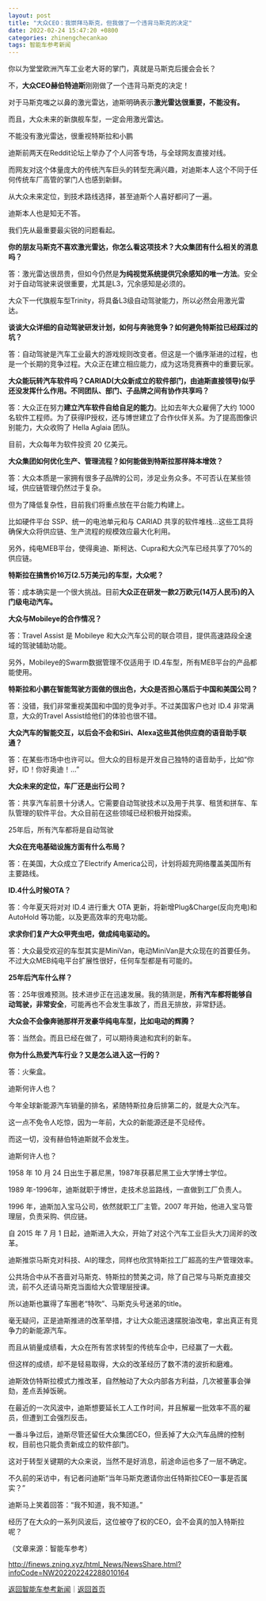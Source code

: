 ```yaml
---
layout: post
title: "大众CEO：我崇拜马斯克，但我做了一个违背马斯克的决定"
date: 2022-02-24 15:47:20 +0800
categories: zhinengchecankao
tags: 智能车参考新闻
---
```

<p>你以为堂堂欧洲汽车工业老大哥的掌门，真就是马斯克后援会会长？</p>
 <p>不，<strong>大众CEO赫伯特迪斯</strong>刚刚做了一个违背马斯克的决定！</p>
 <p>对于马斯克嗤之以鼻的激光雷达，迪斯明确表示<strong>激光雷达很重要，不能没有。</strong></p>
 <p>而且，大众未来的新旗舰车型，一定会用激光雷达。</p>
 <p>不能没有激光雷达，很重视特斯拉和小鹏</p>
 <p>迪斯前两天在Reddit论坛上举办了个人问答专场，与全球网友直接对线。</p>
 <p>而网友对这个体量庞大的传统汽车巨头的转型充满兴趣，对迪斯本人这个不同于任何传统车厂高管的掌门人也感到新鲜。</p>
 <p>从大众未来定位，到技术路线选择，甚至迪斯个人喜好都问了一遍。</p>
 <p>迪斯本人也是知无不答。</p>
 <p>我们先从最重要最尖锐的问题看起。</p>
 <p><strong>你的朋友马斯克不喜欢激光雷达，你怎么看这项技术？大众集团有什么相关的消息吗？</strong></p>
 <p>答：激光雷达很昂贵，但如今仍然是<strong>为纯视觉系统提供冗余感知的唯一方法</strong>。安全对于自动驾驶来说很重要，尤其是L3，冗余感知是必须的。</p>
 <p>大众下一代旗舰车型Trinity，将具备L3级自动驾驶能力，所以必然会用激光雷达。</p>
 <p><strong>谈谈大众详细的自动驾驶研发计划，如何与奔驰竞争？如何避免特斯拉已经踩过的坑？</strong></p>
 <p>答：自动驾驶是汽车工业最大的游戏规则改变者。但这是一个循序渐进的过程，也是一个长期的竞争过程。大众正在建立相应能力，成为这场竞赛赛中的重要玩家。</p>
 <p><strong>大众能玩转汽车软件吗？CARIAD(大众新成立的软件部门，由迪斯直接领导)似乎还没发挥什么作用。不同团队、部门、子品牌之间有协作共享吗？</strong></p>
 <p>答：大众正在努力<strong>建立汽车软件自给自足的能力</strong>。比如去年大众雇佣了大约 1000 名软件工程师。为了获得IP授权，还与博世建立了合作伙伴关系。为了提高图像识别能力，大众收购了 Hella Aglaia 团队。</p>
 <p>目前，大众每年为软件投资 20 亿美元。</p>
 <p><strong>大众集团如何优化生产、管理流程？如何能做到特斯拉那样降本增效？</strong></p>
 <p>答：大众本质是一家拥有很多子品牌的公司，涉足业务众多。不可否认在某些领域，供应链管理仍然过于复杂。</p>
 <p>但为了降低复杂性，目前我们将重点放在平台能力构建上。</p>
 <p>比如硬件平台 SSP、统一的电池单元和与 CARIAD 共享的软件堆栈…这些工具将确保大众将供应链、生产流程的规模效应最大化利用。</p>
 <p>另外，纯电MEB平台，使得奥迪、斯柯达、Cupra和大众汽车已经共享了70%的供应链。</p>
 <p><strong>特斯拉在搞售价16万(2.5万美元)的车型，大众呢？</strong></p>
 <p>答：成本确实是一个很大挑战。目前<strong>大众正在研发一款2万欧元(14万人民币)的入门级电动汽车。</strong></p>
 <p><strong>大众与Mobileye的合作情况？</strong></p>
 <p>答：Travel Assist 是 Mobileye 和大众汽车公司的联合项目，提供高速路段全速域的驾驶辅助功能。</p>
 <p>另外，Mobileye的Swarm数据管理不仅适用于 ID.4车型，所有MEB平台的产品都能使用。</p>
 <p><strong>特斯拉和小鹏在智能驾驶方面做的很出色，大众是否担心落后于中国和美国公司？</strong></p>
 <p>答：没错，我们非常重视美国和中国的竞争对手。不过美国客户也对 ID.4 非常满意，大众的Travel Assist给他们的体验也很不错。</p>
 <p><strong>大众汽车的智能交互，以后会不会和Siri、Alexa这些其他供应商的语音助手联通？</strong></p>
 <p>答：在某些市场中也许可以。但大众的目标是开发自己独特的语音助手，比如“你好，ID！你好奥迪！…”</p>
 <p><strong>大众未来的定位，车厂还是出行公司？</strong></p>
 <p>答：共享汽车前景十分诱人。它需要自动驾驶技术以及用于共享、租赁和拼车、车队管理的软件平台。大众目前在这些领域已经积极开始探索。</p>
 <p>25年后，所有汽车都将是自动驾驶</p>
 <p><strong>大众在充电基础设施方面有什么布局？</strong></p>
 <p>答：在美国，大众成立了Electrify America公司，计划将超充网络覆盖美国所有主要路线。</p>
 <p><strong>ID.4什么时候OTA？</strong></p>
 <p>答：今年夏天将对对 ID.4 进行重大 OTA 更新，将新增Plug&Charge(反向充电)和 AutoHold 等功能，以及更高效率的充电功能。</p>
 <p><strong>求求你们复产大众甲壳虫吧，做成纯电驱动的。</strong></p>
 <p>答：大众最受欢迎的车型其实是MiniVan，电动MiniVan是大众现在的首要任务。不过大众MEB纯电平台扩展性很好，任何车型都是有可能的。</p>
 <p><strong>25年后汽车什么样？</strong></p>
 <p>答：25年很难预测。技术进步正在迅速发展。我的猜测是，<strong>所有汽车都将能够自动驾驶，非常安全</strong>，可能再也不会发生事故了，而且无排放，非常舒适。</p>
 <p><strong>大众会不会像奔驰那样开发豪华纯电车型，比如电动的辉腾？</strong></p>
 <p>答：当然会。而且已经在做了，可以期待奥迪和宾利的新车。</p>
 <p><strong>你为什么热爱汽车行业？又是怎么进入这一行的？</strong></p>
 <p>答：火柴盒。</p>
 <p>迪斯何许人也？</p>
 <p>今年全球新能源汽车销量的排名，紧随特斯拉身后排第二的，就是大众汽车。</p>
 <p>这一点不免令人吃惊，因为一年前，大众的新能源还是不见经传。</p>
 <p>而这一切，没有赫伯特迪斯就不会发生。</p>
 <p>迪斯何许人也？</p>
 <p>1958 年 10 月 24 日出生于慕尼黑，1987年获慕尼黑工业大学博士学位。</p>
 <p>1989 年-1996年，迪斯就职于博世，走技术总监路线，一直做到工厂负责人。</p>
 <p>1996 年，迪斯加入宝马公司，依然就职工厂主管。2007 年开始，他进入宝马管理层，负责采购、供应链。</p>
 <p>自 2015 年 7 月 1 日起，迪斯进入大众，开始了对这个汽车工业巨头大刀阔斧的改革。</p>
 <p>迪斯推崇马斯克对科技、AI的理念，同样也欣赏特斯拉工厂超高的生产管理效率。</p>
 <p>公共场合中从不吝啬对马斯克、特斯拉的赞美之词，除了自己常与马斯克直接交流，前不久还请马斯克当面给大众管理层授课。</p>
 <p>所以迪斯也赢得了车圈老“特吹”、马斯克头号迷弟的title。</p>
 <p>毫无疑问，正是迪斯推进的改革举措，才让大众能迅速摆脱油改电，拿出真正有竞争力的新能源汽车。</p>
 <p>而且从销量成绩看，大众在所有苦求转型的传统车企中，已经赢了一大截。</p>
 <p>但这样的成绩，却不是轻易取得，大众的改革经历了数不清的波折和磨难。</p>
 <p>迪斯效仿特斯拉模式力推改革，自然触动了大众内部各方利益，几次被董事会弹劾，差点丢掉饭碗。</p>
 <p>在最近的一次风波中，迪斯想要延长工人工作时间，并且解雇一批效率不高的雇员，但遭到工会强烈反击。</p>
 <p>一番斗争过后，迪斯尽管还留任大众集团CEO，但丢掉了大众汽车品牌的控制权，目前也只能负责新成立的软件部门。</p>
 <p>这对于转型关键期的大众来说，当然不是好消息，前途命运也多了一层不确定。</p>
 <p>不久前的采访中，有记者问迪斯“当年马斯克邀请你出任特斯拉CEO一事是否属实？”</p>
 <p>迪斯马上笑着回答：“我不知道，我不知道。”</p>
 <p>经历了在大众的一系列风波后，这位被夺了权的CEO，会不会真的加入特斯拉呢？</p><p class="em_media">（文章来源：智能车参考）</p>

<http://finews.zning.xyz/html_News/NewsShare.html?infoCode=NW202202242288010164>

[返回智能车参考新闻](//finews.withounder.com/category/zhinengchecankao.html)｜[返回首页](//finews.withounder.com/)